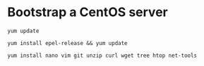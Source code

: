 # Bootstrap a CentOS server

```
yum update

yum install epel-release && yum update

yum install nano vim git unzip curl wget tree htop net-tools
```
